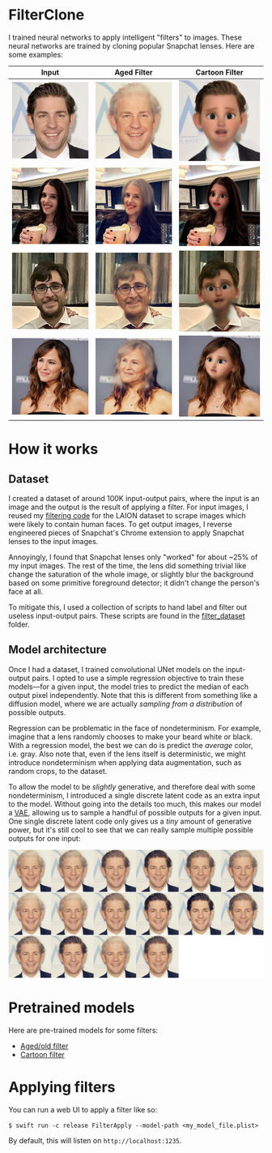 # FilterClone

I trained neural networks to apply intelligent "filters" to images. These neural networks are trained by cloning popular Snapchat lenses. Here are some examples:

| Input        | Aged Filter   | Cartoon Filter   |
|--------------|---------------|------------------|
| ![Input](examples/1_in.jpg) | ![Aged](examples/1_old.jpg) | ![Cartoon](examples/1_cartoon.jpg) |
| ![Input](examples/2_in.jpg) | ![Aged](examples/2_old.jpg) | ![Cartoon](examples/2_cartoon.jpg) |
| ![Input](examples/3_in.jpg) | ![Aged](examples/3_old.jpg) | ![Cartoon](examples/3_cartoon.jpg) |
| ![Input](examples/4_in.jpg) | ![Aged](examples/4_old.jpg) | ![Cartoon](examples/4_cartoon.jpg) |

# How it works

## Dataset

I created a dataset of around 100K input-output pairs, where the input is an image and the output is the result of applying a filter. For input images, I reused my [filtering code](https://github.com/unixpickle/laion-icons) for the LAION dataset to scrape images which were likely to contain human faces. To get output images, I reverse engineered pieces of Snapchat's Chrome extension to apply Snapchat lenses to the input images.

Annoyingly, I found that Snapchat lenses only "worked" for about ~25% of my input images. The rest of the time, the lens did something trivial like change the saturation of the whole image, or slightly blur the background based on some primitive foreground detector; it didn't change the person's face at all.

To mitigate this, I used a collection of scripts to hand label and filter out useless input-output pairs. These scripts are found in the [filter_dataset](filter_dataset) folder.

## Model architecture

Once I had a dataset, I trained convolutional UNet models on the input-output pairs. I opted to use a simple regression objective to train these models&mdash;for a given input, the model tries to predict the median of each output pixel independently. Note that this is different from something like a diffusion model, where we are actually _sampling from a distribution_ of possible outputs.

Regression can be problematic in the face of nondeterminism. For example, imagine that a lens randomly chooses to make your beard white or black. With a regression model, the best we can do is predict the _average_ color, i.e. gray. Also note that, even if the lens itself is deterministic, we might introduce nondeterminism when applying data augmentation, such as random crops, to the dataset.

To allow the model to be _slightly_ generative, and therefore deal with some nondeterminism, I introduced a single discrete latent code as an extra input to the model. Without going into the details too much, this makes our model a [VAE](https://en.wikipedia.org/wiki/Variational_autoencoder), allowing us to sample a handful of possible outputs for a given input. One single discrete latent code only gives us a _tiny_ amount of generative power, but it's still cool to see that we can really sample multiple possible outputs for one input:

![Sample grid of different old photos of a celebrity](examples/grid.jpg)

# Pretrained models

Here are pre-trained models for some filters:

 * [Aged/old filter](https://data.aqnichol.com/FilterClone/old_model.plist)
 * [Cartoon filter](https://data.aqnichol.com/FilterClone/cartoon_model.plist)

# Applying filters

You can run a web UI to apply a filter like so:

```
$ swift run -c release FilterApply --model-path <my_model_file.plist>
```

By default, this will listen on `http://localhost:1235`.
